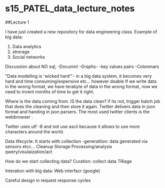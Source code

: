 # s15_PATEL_data_lecture_notes

##Lecture 1

I have just created a new repository for data engineering class.
Example of big data:
1. Data analytics
2. strorage
3. Social networks

Discussion about NO sql, 
-Documnt
-Graphs-
-key values pairs
-Colomnars

"Data modelling is 'wicked hard'"- 
in a big data system, it becomes very hard and time consuming/expensive etc... however doable
If we write data in the wrong format, we have terabyte of data in the wrong format, now we need to invent months of time to get it right.


Where is the data coming from. 
IS the data clean?
if its not, trigger batch job that does the cleaning and then store it again.
Twitter delivers data in json format and handing in json parsers.
The most used twitter clients is the webbrowser . 

Twitter uses utf -8 and not use ascii because it allows to use more characters around the world.

Data lifecycle:
It starts with collection
-generatiion: data generated via sensors etcc...
Cleanup
Storage
Processing/analysis
qwery/visulaization/act

How do we start collecting data?
Curation: collect data
TRiage


Interation with big data:
Web interfacr (google)


Careful design in request response cycles

